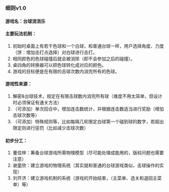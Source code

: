 ### 细则v1.0

#### 游戏名：台球消消乐

#### 主要玩法机制：

1. 初始时桌面上有若干色球和一个白球，和普通台球一样，用户选择角度、力度（饼：增加击打点选择）对白球进行击打。
2. 相同颜色的色球碰撞后就会被消除（即不会参加之后的碰撞）。
3. 桌四角的转换器可以把色球转化成对应的颜色。
4. 游戏的目标便是在有限的击球次数内消完所有的色球。

#### 游戏性来源：

1. 解密&台球技术，规定在有限击球数内消完所有球（难度不用太简单，但设计时必须保证有通关方法）
2. （可添加）单次回合中，增加连击数统计，并根据连击数适当进行奖励（增加击球次数等）
3. （可添加）特殊规则等，比如每隔几轮限定白球第一个碰到球的数字，若超出限定则进行惩罚（比如减少击球次数）

#### 初步分工：

1. 董佳林：筹备台球游戏所需物理模型（尽可能处理成能用的，版权问题也需要注意）
2. 谢童欣：建立游戏的物理系统（其实就和普通的台球游戏类似，击球操作的实现）
3. 刘开济：建立游戏机制的系统（游戏的开始结束，（主菜单、选关和退回主菜单）等）



